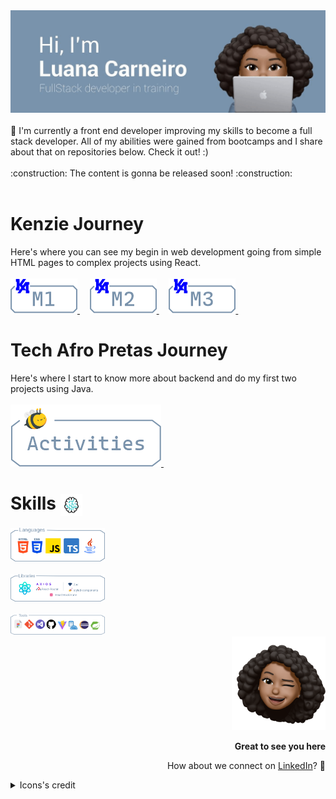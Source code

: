 <picture>
 <img src="https://raw.githubusercontent.com/Luhmaria/Luhmaria/main/header-gif-updated.gif">
</picture>
<br></br>
🚀 I'm currently a front end developer improving my skills to become a full stack developer. All of my abilities were gained from bootcamps and I share about that on repositories below. Check it out! :) 
<br></br>
:construction: The content is gonna be released soon! :construction:
<br></br>
<h1>Kenzie Journey</h1>
Here's where you can see my begin in web development going from simple HTML pages to complex projects using React.
<br></br>
<a href="https://github.com/Luhmaria/Kenzie_M1"> <img src="https://raw.githubusercontent.com/Luhmaria/Luhmaria/main/M1_button.png"> </a> &nbsp; &nbsp;
<a href="https://github.com/Luhmaria/Kenzie_M2"> <img src="https://raw.githubusercontent.com/Luhmaria/Luhmaria/main/M2_button.png"> </a> &nbsp; &nbsp;
<a href="https://github.com/Luhmaria/Kenzie_M3"> <img src="https://raw.githubusercontent.com/Luhmaria/Luhmaria/main/M3_button.png"> </a> &nbsp; &nbsp;
<h1>Tech Afro Pretas Journey</h1>
Here's where I start to know more about backend and do my first two projects using Java.
<br></br>
<a href="https://github.com/Luhmaria/TechAfroPretas"> <img src="https://raw.githubusercontent.com/Luhmaria/Luhmaria/main/techafropretas.png"> </a> &nbsp; &nbsp;
<h1> Skills <picture> <img align="center" height="35" src="https://raw.githubusercontent.com/Luhmaria/Luhmaria/main/brain-unscreen.gif"></picture> </h1>
<picture>
 <img src="https://raw.githubusercontent.com/Luhmaria/Luhmaria/main/languages.png" style="width: 30%;">
</picture>
<br></br>
<picture>
 <img src="https://raw.githubusercontent.com/Luhmaria/Luhmaria/main/libs.png" style="width: 30%;">
</picture>
<br></br>
<picture>
 <img src="https://raw.githubusercontent.com/Luhmaria/Luhmaria/main/tools.png" style="width: 30%;">
</picture>
<!-
![Anurag's GitHub stats](https://github-readme-stats.vercel.app/api?username=Luhmaria&show_icons=true&theme=transparent)
[![Top Langs](https://github-readme-stats.vercel.app/api/top-langs/?username=Luhmaria&theme=transparent)](https://github.com/anuraghazra/github-readme-stats)
-->
<div align="right" >
 <picture>
  <img width="150" height="150" src="https://raw.githubusercontent.com/Luhmaria/Luhmaria/main/memoji.png">
 </picture>
 <p><strong>Great to see you here</strong></p>
 <p>How about we connect on <a align="center" href="https://www.linkedin.com/in/luanamariacarneiro/">LinkedIn</a>? 💙 </p>
</div>
<details>
  <summary>Icons's credit</summary>
 <a  href="https://www.flaticon.com/free-icons/visual-studio" title="visual studio icons">Visual studio icons created by Freepik - Flaticon</a>
 <br/>
 <a  href="https://www.flaticon.com/free-icons/figma" title="figma icons">Figma icons created by pancaza - Flaticon</a>
 <br/>
 <a  href="https://www.flaticon.com/free-animated-icons/brain" title="brain animated icons">Brain animated icons created by Freepik - Flaticon</a>
 <br/>
 <a href="https://www.flaticon.com/free-icons/coding" title="coding icons">Coding icons created by Freepik - Flaticon</a>
 <br/>
<a href="https:///www.flaticon.com/free-icons/space-shuttle" title="space shuttle icons">Space shuttle icons created by ultimatearm - Flaticon</a>
 <br/>
<a href="https://www.flaticon.com/free-icons/code" title="code icons">Code icons created by Paul J. - Flaticon</a>
 <br/>
<a href="https://www.flaticon.com/free-icons/bee" title="bee icons">Bee icons created by Freepik - Flaticon</a>
 <br/>
<a href="https://www.flaticon.com/free-icons/typescript" title="typescript icons">Typescript icons created by Freepik - Flaticon</a>
 <br/>
<a href="https://www.flaticon.com/free-icons/react" title="react icons">React icons created by Kiranshastry - Flaticon</a>
 <br/>
<a href="https://www.flaticon.com/br/icones-gratis/java" title="java ícones">Java ícones criados por Freepik - Flaticon</a>
 <br/>
<a href="https://www.flaticon.com/free-icons/sql" title="sql icons">Sql icons created by phatplus - Flaticon</a>
 <br/>
</details>

